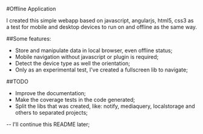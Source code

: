 #Offline Application

I created this simple webapp based on javascript, angularjs, html5, css3 as a test for mobile and desktop devices to run on and offline as the same way.


##Some features:

- Store and manipulate data in local browser, even offline status;
- Mobile navigation without javascript or plugin is required;
- Detect the device type as well the orientation;
- Only as an experimental test, I've created a fullscreen lib to navigate;



##TODO
- Improve the documentation;
- Make the coverage tests in the code generated;
- Split the libs that was created, like: notify, mediaquery, localstorage and others to separated projects;

-- I'll continue this README later;
